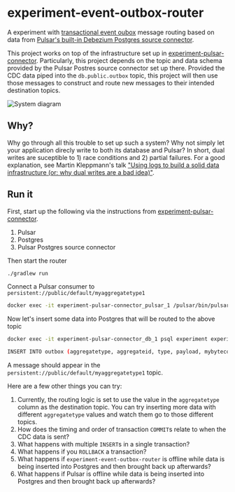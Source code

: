 # experiment-event-outbox-router

A experiment with [transactional event
oubox](https://microservices.io/patterns/data/transactional-outbox.html) message
routing based on data from [Pulsar's built-in Debezium Postgres source
connector](https://pulsar.apache.org/docs/en/io-connectors/#debezium-postgresql).

This project works on top of the infrastructure set up in
[experiment-pulsar-connector](https://github.com/ypt/experiment-pulsar-connector).
Particularly, this project depends on the topic and data schema provided by the
Pulsar Postres source connector set up there. Provided the CDC data piped into
the `db.public.outbox` topic, this project will then use those messages to
construct and route new messages to their intended destination topics.

![System
diagram](/docs/system-diagram.svg?raw=true&sanitize=true
"System diagram")

## Why?
Why go through all this trouble to set up such a system? Why not simply let your
application direcly write to both its database and Pulsar? In short, dual writes
are suceptible to 1) race conditions and 2) partial failures. For a good
explanation, see Martin Kleppmann's talk ["Using logs to build a solid data
infrastructure (or: why dual writes are a bad
idea)"](https://www.confluent.io/blog/using-logs-to-build-a-solid-data-infrastructure-or-why-dual-writes-are-a-bad-idea/).

## Run it

First, start up the following via the instructions from
[experiment-pulsar-connector](https://github.com/ypt/experiment-pulsar-connector).

1. Pulsar
1. Postgres
1. Pulsar Postgres source connector

Then start the router
```sh
./gradlew run
```

Connect a Pulsar consumer to `persistent://public/default/myaggregatetype1`
```sh
docker exec -it experiment-pulsar-connector_pulsar_1 /pulsar/bin/pulsar-client consume -s "mysubscription" persistent://public/default/myaggregatetype1 -n 0
```

Now let's insert some data into Postgres that will be routed to the above topic
```sh
docker exec -it experiment-pulsar-connector_db_1 psql experiment experiment

INSERT INTO outbox (aggregatetype, aggregateid, type, payload, mybytecol) VALUES('myaggregatetype1', 1, 'mytype', '{"hello":"world 1"}', decode('013d7d16d7ad4fefb61bd95b765c8ceb', 'hex'));
```

A message should appear in the `persistent://public/default/myaggregatetype1`
topic.

Here are a few other things you can try:

1. Currently, the routing logic is set to use the value in the `aggregatetype`
   column as the destination topic. You can try inserting more data with
   different `aggregatetype` values and watch them go to those different topics.
1. How does the timing and order of transaction `COMMIT`s relate to when the CDC
   data is sent?
1. What happens with multiple `INSERT`s in a single transaction?
1. What happens if you `ROLLBACK` a transaction?
1. What happens if `experiment-event-outbox-router` is offline while data is
   being inserted into Postgres and then brought back up afterwards?
1. What happens if Pulsar is offline while data is being inserted into Postgres
   and then brought back up afterwards?